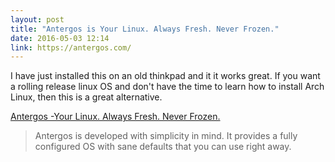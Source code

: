 ```yaml
---
layout: post
title: "Antergos is Your Linux. Always Fresh. Never Frozen."
date: 2016-05-03 12:14
link: https://antergos.com/
---
```


I have just installed this on an old thinkpad and it it works great. If you want a rolling release linux OS and don't have the time to learn how to install Arch Linux, then this is a great alternative. 


 [Antergos  -Your Linux. Always Fresh. Never Frozen.](https://antergos.com)

> Antergos is developed with simplicity in mind. It provides a fully configured OS with sane defaults that you can use right away.
> 

